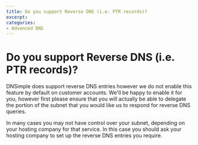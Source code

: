 ```yaml
---
title: Do you support Reverse DNS (i.e. PTR records)?
excerpt: 
categories:
- Advanced DNS
---
```


# Do you support Reverse DNS (i.e. PTR records)?

DNSimple does support reverse DNS entries however we do not enable this feature by default on customer accounts. We'll be happy to enable it for you, however first please ensure that you will actually be able to delegate the portion of the subnet that you would like us to respond for reverse DNS queries.

In many cases you may not have control over your subnet, depending on your hosting company for that service. In this case you should ask your hosting company to set up the reverse DNS entries you require.

